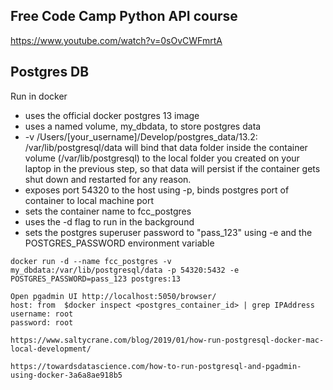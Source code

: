 ## Free Code Camp Python API course
https://www.youtube.com/watch?v=0sOvCWFmrtA

## Postgres DB

Run in docker
- uses the official docker postgres 13 image
- uses a named volume, my_dbdata, to store postgres data 
- -v /Users/[your_username]/Develop/postgres_data/13.2:
/var/lib/postgresql/data will bind that data folder inside the container volume (/var/lib/postgresql) to the local folder you created on your laptop in the previous step, so that data will persist if the container gets shut down and restarted for any reason.
- exposes port 54320 to the host using -p, binds postgres port of container to local machine port
- sets the container name to fcc_postgres
- uses the -d flag to run in the background
- sets the postgres superuser password to "pass_123" using -e and the POSTGRES_PASSWORD environment variable
```
docker run -d --name fcc_postgres -v my_dbdata:/var/lib/postgresql/data -p 54320:5432 -e POSTGRES_PASSWORD=pass_123 postgres:13

Open pgadmin UI http://localhost:5050/browser/
host: from  $docker inspect <postgres_container_id> | grep IPAddress
username: root
password: root

https://www.saltycrane.com/blog/2019/01/how-run-postgresql-docker-mac-local-development/

https://towardsdatascience.com/how-to-run-postgresql-and-pgadmin-using-docker-3a6a8ae918b5